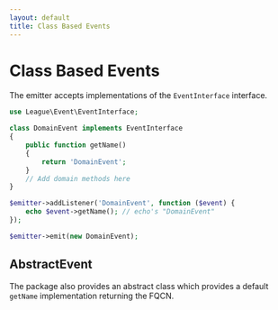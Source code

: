 ```yaml
---
layout: default
title: Class Based Events
---
```


# Class Based Events

The emitter accepts implementations of the `EventInterface` interface.

~~~ php
use League\Event\EventInterface;

class DomainEvent implements EventInterface
{
    public function getName()
    {
        return 'DomainEvent';
    }
    // Add domain methods here
}

$emitter->addListener('DomainEvent', function ($event) {
    echo $event->getName(); // echo's "DomainEvent"
});

$emitter->emit(new DomainEvent);
~~~

## AbstractEvent

The package also provides an abstract class which provides a default `getName`
implementation returning the FQCN.
